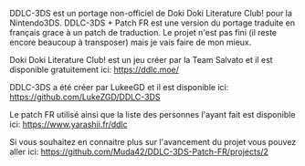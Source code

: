 DDLC-3DS est un portage non-officiel de Doki Doki Literature Club! pour la Nintendo3DS.
DDLC-3DS + Patch FR est une version du portage traduite en français grace à un patch de traduction.
Le projet n'est pas fini (il reste encore beaucoup à transposer) mais je vais faire de mon mieux.

Doki Doki Literature Club! est un jeu créer par la Team Salvato et il est disponible gratuitement ici: https://ddlc.moe/

DDLC-3DS a été créer par LukeeGD et il est disponible ici: https://github.com/LukeZGD/DDLC-3DS

Le patch FR utilisé ainsi que la liste des personnes l'ayant fait est disponible ici: https://www.yarashii.fr/ddlc

Si vous souhaitez en connaitre plus sur l'avancement du projet vous pouvez aller ici: https://github.com/Muda42/DDLC-3DS-Patch-FR/projects/2
